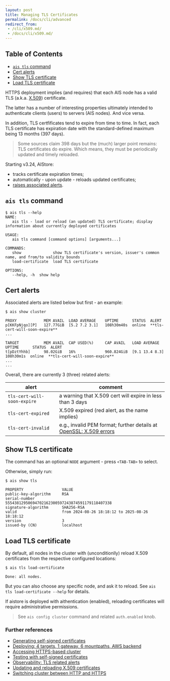 ```yaml
---
layout: post
title: Managing TLS Certificates
permalink: /docs/cli/advanced
redirect_from:
 - /cli/x509.md/
 - /docs/cli/x509.md/
---
```


## Table of Contents
- [`ais tls` command](#ais-tls-command)
- [Cert alerts](#cert-alerts)
- [Show TLS certificate](#show-tls-certificate)
- [Load TLS certificate](#load-tls-certificate)

HTTPS deployment implies (and requires) that each AIS node has a valid TLS (a.k.a. [X.509](https://www.ssl.com/faqs/what-is-an-x-509-certificate/)) certificate.

The latter has a number of interesting properties ultimately intended to authenticate clients (users) to servers (AIS nodes). And vice versa.

In addition, TLS certfificates tend to expire from time to time. In fact, each TLS certificate has expiration date with the standard-defined maximum being 13 months (397 days).

> Some sources claim 398 days but the (much) larger point remains: TLS certificates do expire. Which means, they must be periodically updated and timely reloaded.

Starting v3.24, AIStore:

* tracks certificate expiration times;
* automatically - upon update - reloads updated certificates;
* [raises associated alerts](#cert-alerts).

## `ais tls` command

```console
$ ais tls --help
NAME:
   ais tls - load or reload (an updated) TLS certificate; display information about currently deployed certificates

USAGE:
   ais tls command [command options] [arguments...]

COMMANDS:
   show              show TLS certificate's version, issuer's common name, and from/to validity bounds
   load-certificate  load TLS certificate

OPTIONS:
   --help, -h  show help
```

## Cert alerts

Associated alerts are listed below but first - an example:

```console
$ ais show cluster

PROXY            MEM AVAIL  LOAD AVERAGE    UPTIME      STATUS  ALERT
p[KKFpNjqo][P]   127.77GiB  [5.2 7.2 3.1]   108h30m40s  online  **tls-cert-will-soon-expire**
...

TARGET           MEM AVAIL  CAP USED(%)     CAP AVAIL   LOAD AVERAGE    UPTIME      STATUS  ALERT
t[pDztYhhb]      98.02GiB   16%             960.824GiB  [9.1 13.4 8.3]  108h30m1s  online  **tls-cert-will-soon-expire**
...
...
```

Overall, there are currently 3 (three) related alerts:

| alert | comment |
| -- | -- |
| `tls-cert-will-soon-expire` | a warning that X.509 cert will expire in less than 3 days |
| `tls-cert-expired` | X.509 expired (red alert, as the name implies) |
| `tls-cert-invalid` | e.g., invalid PEM format; further details at [OpenSSL: X.509 errors](https://x509errors.org/)  |

## Show TLS certificate

The command has an optional `NODE` argument - press `<TAB-TAB>` to select.

Otherwise, simply run:

```console
$ ais show tls

PROPERTY                 VALUE
public-key-algorithm     RSA
serial-number            55543812950694702162300597243874591179118407338
signature-algorithm      SHA256-RSA
valid                    from 2024-08-26 18:18:12 to 2025-08-26 18:18:12
version                  3
issued-by (CN)           localhost
```

## Load TLS certificate

By default, all nodes in the cluster with (unconditionlly) reload X.509 certificates from the respective configured locations:

```console
$ ais tls load-certificate

Done: all nodes.
```

But you can also choose any specific node, and ask it to reload. See `ais tls load-certificate --help` for details.

If aistore is deployed with aithentication (enabled), reloading certificates will require administrative permissions.

> See `ais config cluster` command and related `auth.enabled` knob.

### Further references

- [Generating self-signed certificates](/docs/https.md#generating-self-signed-certificates)
- [Deploying: 4 targets, 1 gateway, 6 mountpaths, AWS backend](/docs/https.md#deploying-4-targets-1-gateway-6-mountpaths-aws-backend)
- [Accessing HTTPS-based cluster](/docs/https.md#accessing-https-based-cluster)
- [Testing with self-signed certificates](/docs/https.md#testing-with-self-signed-certificates)
- [Observability: TLS related alerts](/docs/https.md#observability-tls-related-alerts)
- [Updating and reloading X.509 certificates](/docs/https.md#updating-and-reloading-x509-certificates)
- [Switching cluster between HTTP and HTTPS](/docs/https.md#switching-cluster-between-http-and-https)
